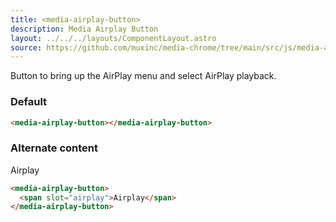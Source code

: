 ```yaml
---
title: <media-airplay-button>
description: Media Airplay Button
layout: ../../../layouts/ComponentLayout.astro
source: https://github.com/muxinc/media-chrome/tree/main/src/js/media-airplay-button.js
---
```


Button to bring up the AirPlay menu and select AirPlay playback.

<h3>Default</h3>

<media-airplay-button></media-airplay-button>

```html
<media-airplay-button></media-airplay-button>
```

<h3>Alternate content</h3>

<media-airplay-button>
  <span slot="airplay">Airplay</span>
</media-airplay-button>

```html
<media-airplay-button>
  <span slot="airplay">Airplay</span>
</media-airplay-button>
```
